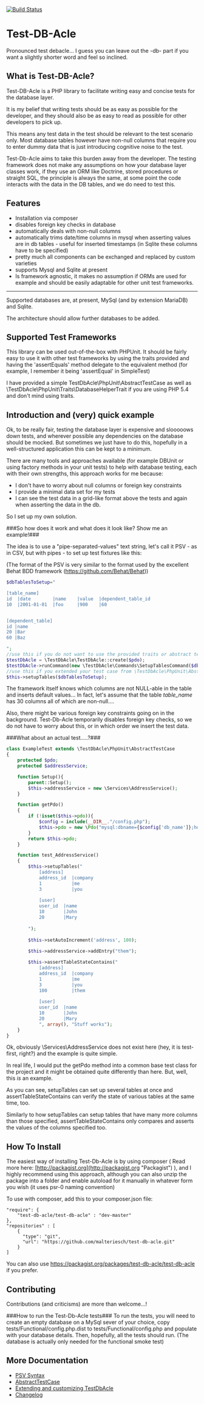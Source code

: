 [![Build Status](https://travis-ci.org/malteriesch/test-db-acle.png?branch=master)](https://travis-ci.org/malteriesch/test-db-acle)

Test-DB-Acle
============

Pronounced test debacle... I guess you can leave out the -db- part if you want a slightly shorter word and feel so inclined.

What is Test-DB-Acle? 
------------------------------------------------

Test-DB-Acle is a PHP library to facilitate writing easy and concise tests for the database layer. 

It is my belief that writing tests should be as easy as possible for the developer, and they should also be as easy to read as possible for other developers to pick up.

This means any test data in the test should be relevant to the test scenario only. Most database tables however have non-null columns that require you to enter dummy data that is just introducing cognitive noise  to the test. 

Test-Db-Acle aims to take this burden away from the developer. The testing framework does not make any assumptions on how your database layer classes work, if they use an ORM like Doctrine, stored procedures or straight SQL, the principle is always the same, at some point the code interacts with the data in the DB tables, and we do need to test this.

Features
-------------------
* Installation via composer
* disables foreign key checks in database 
* automatically deals with non-null columns
* automatically trims date/time columns in mysql when asserting values are in db tables - useful for inserted timestamps (in Sqlite these columns have to be specified)
* pretty much all components can be exchanged and replaced by custom varieties
* supports Mysql and Sqlite at present
* Is framework agnostic, it makes no assumption if ORMs are used for example and should be easily adaptable for other unit test frameworks.

-------------------

Supported databases are, at present, MySql (and by extension MariaDB) and Sqlite.

The architecture should allow further databases to be added.

Supported Test Frameworks
-------------------------

This library can be used out-of-the-box with PHPUnit. It should be fairly easy to use it with other test frameworks by using the traits provided  and having the 'assertEquals' method delegate to the equivalent method (for example, I remember it being 'assertEqual' in SimpleTest)

I have provided a simple TestDbAcle\PhpUnit\AbstractTestCase as well as \TestDbAcle\PhpUnit\Traits\DatabaseHelperTrait if you are using PHP 5.4 and don't mind using traits.

Introduction and (very) quick example
-------------------------------------

Ok, to be really fair, testing the database layer is expensive and slooooows down tests, and wherever possible any dependencies on the database should be mocked. But sometimes we just have to do this, hopefully in a well-structured application this can be kept to a minimum.

There are many tools and approaches available (for example DBUnit or using factory methods in your unit tests) to help with database testing, each with their own strengths, this approach works for me because:
* I don't have to worry about null columns or foreign key constraints
* I provide a minimal data set for my tests
* I can see the test data in a grid-like format above the tests and again when asserting the data in the db.

So I set up my own solution.

###So how does it work and what does it look like? Show me an example!###

The idea is to use a "pipe-separated-values" text string, let's call it PSV - as in CSV, but with pipes - to set up test fixtures like this:

(The format of the PSV is very similar to the format used by the excellent Behat BDD framework (https://github.com/Behat/Behat))

```php
$dbTablesToSetup="

[table_name]
id  |date        |name    |value  |dependent_table_id
10  |2001-01-01  |foo     |900    |60


[dependent_table]
id |name
20 |Bar
60 |Baz

";
//use this if you do not want to use the provided traits or abstract test cases
$testDbAcle = \TestDbAcle\TestDbAcle::create($pdo);
$testDbAcle->runCommand(new \TestDbAcle\Commands\SetupTablesCommand($dbTablesToSetup));
//use this if you extended your test case from \TestDbAcle\PhpUnit\AbstractTestCase or are using the \TestDbAcle\PhpUnit\Traits\DatabaseHelperTrait:
$this->setupTables($dbTablesToSetup);

```


The framework itself knows which columns are not NULL-able in the table and inserts default values... In fact, let's assume that the table *table_name* has 30 columns all of which are non-null....

Also, there might be various foreign key constraints going on in the background. Test-Db-Acle temporarily disables foreign key checks, so we do not have to worry about this, or in which order we insert the test data.

###What about an actual test.....?###

```php
class ExampleTest extends \TestDbAcle\PhpUnit\AbstractTestCase
{
    protected $pdo;
    protected $addressService;

    function Setup(){
        parent::Setup();
        $this->addressService = new \Services\AddressService();
    }

    function getPdo()
    {
        if (!isset($this->pdo)){
            $config = include(__DIR__."/config.php");
            $this->pdo = new \Pdo("mysql:dbname={$config['db_name']};host={$config['db_host']}",$config['db_user'],$config['db_password']);
        }
        return $this->pdo;
    }

    function test_AddressService()
    {
        $this->setupTables("
            [address]
            address_id  |company
            1           |me
            3           |you
            
            [user]
            user_id  |name
            10       |John
            20       |Mary
            
        ");
        
        $this->setAutoIncrement('address', 100);
        
        $this->addressService->addEntry("them");

        $this->assertTableStateContains("
            [address]
            address_id  |company
            1           |me
            3           |you
            100         |them
            
            [user]
            user_id  |name
            10       |John
            20       |Mary
            ", array(), "Stuff works");
    }
}
```
Ok, obviously \Services\AddressService does not exist here (hey, it is test-first, right?) and the example is quite simple.

In real life, I would put the getPdo method into a common base test class for the project and it might be obtained quite differently than here. But, well, this *is* an example.

As you can see, setupTables can set up several tables at once and assertTableStateContains can verify the state of various tables at the same time, too.

Similarly to how setupTables can setup tables that have many more columns than those specified, assertTableStateContains only compares and asserts the values of the columns specified too.

How To Install
--------------

The easiest way of installing Test-Db-Acle is by using composer ( Read more here: [http://packagist.org](http://packagist.org "Packagist") ), and I highly recommend using this approach,
although you can also unzip the package into a folder and enable autoload for it manually in whatever form you wish (it uses psr-0 naming convention)

To use with composer, add this to your composer.json file:

    "require": {
        "test-db-acle/test-db-acle" : "dev-master"
    },
    "repositories" : [
        {
          "type": "git",
          "url": "https://github.com/malteriesch/test-db-acle.git"
        }
    ]

You can also use https://packagist.org/packages/test-db-acle/test-db-acle if you prefer.


Contributing
-------------------------------
Contributions (and criticisms) are more than welcome...!

###How to run the Test-Db-Acle tests###
To run the tests, you will need to create an empty database on a MySql sever of your choice, copy tests/Functional/config.php.dist to tests/Functional/config.php and populate with your database details.
Then, hopefully, all the tests should run. (The database is actually only needed for the functional smoke test)

More Documentation
--------------
- [PSV Syntax](docs/PsvParser.md)
- [AbstractTestCase](docs/AbstractTestCase.md)
- [Extending and customizing TestDbAcle](docs/Customizing.md)
- [Changelog](docs/Changelog.md)

